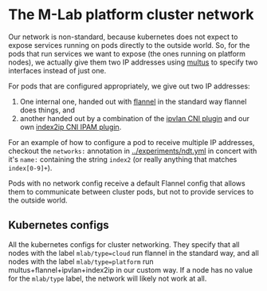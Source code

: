 # The M-Lab platform cluster network 

Our network is non-standard, because kubernetes does not expect to expose
services running on pods directly to the outside world.  So, for the pods that
run services we want to expose (the ones running on platform nodes), we actually
give them two IP addresses using [multus](https://github.com/intel/multus-cni)
to specify two interfaces instead of just one.

For pods that are configured appropriately, we give out two IP addresses:
1. One internal one, handed out
with [flannel](https://github.com/coreos/flannel) in the standard way flannel
does things, and
2. another handed out by a combination of the [ipvlan CNI
plugin](https://github.com/containernetworking/plugins/tree/master/plugins/main/ipvlan)
and our own [index2ip CNI IPAM plugin](https://github.com/m-lab/index2ip).

For an example of how to configure a pod to receive multiple IP addresses, checkout the `networks:`
annotation in [../experiments/ndt.yml](../experiments/ndt.yml) in concert with
it's `name:` containing the string `index2` (or really anything that matches
`index[0-9]+`).

Pods with no network config receive a default Flannel config that allows them to
communicate between cluster pods, but not to provide services to the outside
world.

## Kubernetes configs

All the kubernetes configs for cluster networking. They specify that all nodes
with the label `mlab/type=cloud` run flannel in the standard way, and all nodes
with the label `mlab/type=platform` run multus+flannel+ipvlan+index2ip in our
custom way. If a node has no value for the `mlab/type` label, the network will
likely not work at all.
